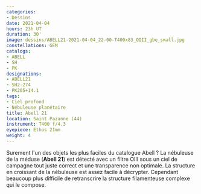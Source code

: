 ```yaml
---
categories:
- Dessins
date: 2021-04-04
hours: 23h UT
duration: 30'
image: dessins/ABELL21-2021-04-04_22-00-T400x83_OIII_gbe_small.jpg
constellations: GEM
catalogs:
- ABELL
- SH
- PK
designations:
- ABELL21
- SH2-274
- PK205+14.1
tags:
- Ciel profond
- Nébuleuse planétaire
title: Abell 21
location: Saint Pazanne (44)
instrument: T400 f/4.3
eyepiece: Ethos 21mm
weight: 4
---
```

Surement l'un des objets les plus faciles du catalogue Abell ? La nébuleuse de la méduse (**Abell 21**) est détecté avec un filtre OIII sous un ciel de campagne tout juste correct et une transparence non optimale. La structure en croissant de la nébuleuse est assez facile à décrypter. Cependant beaucoup plus difficile de retranscrire la structure filamenteuse complexe qui le compose.